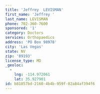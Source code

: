 ```yaml
---
title: 'Jeffrey  LEVISMAN'
first_name: 'Jeffrey '
last_name: LEVISMAN
phone: 702-360-7600
sponsored: '1'
category: Doctors
services: Orthopaedics
address: 'PO Box 98978'
city: 'Las Vegas'
state: NV
zip: '89193'
license_type: MD
_geoloc:
  -
    lng: -114.972061
    lat: 35.927901
id: b81857bd-2160-4b4b-959f-02a84af394f6
---
```

